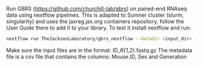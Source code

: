 Run GBRS (https://github.com/churchill-lab/gbrs) on paired-end RNAseq data using nextflow pipelines. This is adapted to Sumner cluster (slurm, singularity) and uses the jaxreg.jax.org containers repository, follow the User Guide there to add it to your library. To test it install nextflow and run:
```bash
nextflow run TheJacksonLaboratory/gbrs_nextflow --datadir <input_dir> --metadata <metadata_file> -profile singularity,slurm -resume --outdir <outdir_dir>
```
Make sure the input files are in the format: ID_*R{1,2}*.fastq.gz
The metadata file is a csv file that contains the columns: Mouse.ID, Sex and Generation


